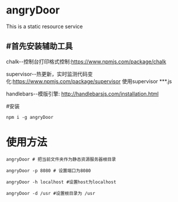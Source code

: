 # angryDoor
This is a static resource service

#首先安装辅助工具
---

chalk--控制台打印格式控制:https://www.npmjs.com/package/chalk

supervisor--热更新，实时监测代码变化:https://www.npmjs.com/package/supervisor 
使用supervisor ***.js

handlebars--模版引擎: http://handlebarsjs.com/installation.html

#安装

```
npm i -g angryDoor
```

# 使用方法
```
angryDoor # 把当前文件夹作为静态资源服务器根目录

angryDoor -p 8080 # 设置端口为8080

angryDoor -h localhost #设置host为localhost

angryDoor -d /usr #设置根目录为 /usr

```
